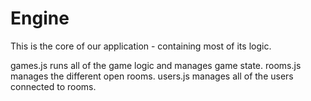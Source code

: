# Engine

This is the core of our application - containing most of its logic.

games.js runs all of the game logic and manages game state.
rooms.js manages the different open rooms.
users.js manages all of the users connected to rooms.
